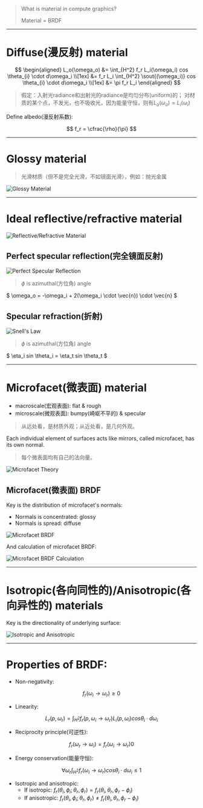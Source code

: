 
>What is material in compute graphics?
>
> Material = BRDF


---
# Diffuse(漫反射) material

$$
\begin{aligned}
L_o(\omega_o)
&= \int_{H^2} f_r L_i(\omega_i) cos \theta_{i} \cdot d\omega_i
\\[1ex]
&= f_r L_i \int_{H^2} \sout{(\omega_i)} cos \theta_{i} \cdot d\omega_i
\\[1ex]
&= \pi f_r L_i
\end{aligned}
$$

> 假定：入射光radiance和出射光的radiance是均匀分布(uniform)的；
> 对材质的某个点，不发光，也不吸收光，因为能量守恒，则有$L_o(\omega_o)=L_i(\omega_i)$

Define albedo(漫反射系数):

$$
f_r = \cfrac{\rho}{\pi}
$$


---
# Glossy material

> 光滑材质（但不是完全光滑，不如镜面光滑），例如：抛光金属

![Glossy Material](./img/17-glossy.png)


---
# Ideal reflective/refractive material

![Reflective/Refractive Material](./img/17-reflective-refractive-material.png)

## Perfect specular reflection(完全镜面反射)

![Perfect Specular Reflection](./img/17-perfect-specular-reflection.png)

> $\phi$ is azimuthal(方位角) angle

$
\omega_o = -\omega_i + 2(\omega_i \cdot \vec{n}) \cdot \vec{n}
$

## Specular refraction(折射)

![Snell's Law](./img/17-snell-law.png)

> $\phi$ is azimuthal(方位角) angle

$
\eta_i sin \theta_i = \eta_t sin \theta_t
$

---
# Microfacet(微表面) material

- macroscale(宏观表面): flat & rough
- microscale(微观表面): bumpy(崎岖不平的) & specular

> 从远处看，是材质外观；从近处看，是几何外观。

Each individual element of surfaces acts like mirrors, called microfacet, has its own normal.

> 每个微表面均有自己的法向量。

![Microfacet Theory](./img/17-microfacet-theory.png)

## Microfacet(微表面) BRDF

Key is the distribution of microfacet's normals:

- Normals is concentrated: glossy
- Normals is spread: diffuse

![Microfacet BRDF](./img/17-microfacet-brdf.png)

And calculation of microfacet BRDF:

![Microfacet BRDF Calculation](./img/17-microfacet-brdf-calculation.png)


---
# Isotropic(各向同性的)/Anisotropic(各向异性的) materials

Key is the directionality of underlying surface:

![Isotropic and Anisotropic](./img/17-isotropic-anisotropic.png)


---
# Properties of BRDF:

- Non-negativity:

$$
f_r(\omega_i \rightarrow \omega_r) \geq 0
$$

- Linearity:

$$
L_r(p, \omega_r) = \int_{H^2} f_r(p, \omega_i \rightarrow \omega_r) L_i(p, \omega_i) cos \theta_i \cdot d\omega_i
$$

- Reciprocity principle(可逆性):

$$
f_r(\omega_r \rightarrow \omega_i) = f_r(\omega_i \rightarrow \omega_r)0
$$

- Energy conservation(能量守恒):

$$
\forall \omega_r \int_{H^2} f_r(\omega_i \rightarrow \omega_r) cos \theta_i \cdot d\omega_i \leq 1
$$

- Isotropic and anisotropic: 
  - If isotropic: $f_r(\theta_i, \phi_i; \theta_r, \phi_r) = f_r(\theta_i, \theta_r, \phi_r - \phi_i)$
  - If anisotropic: $f_r(\theta_i, \phi_i; \theta_r, \phi_r) \neq f_r(\theta_i, \theta_r, \phi_r - \phi_i)$

